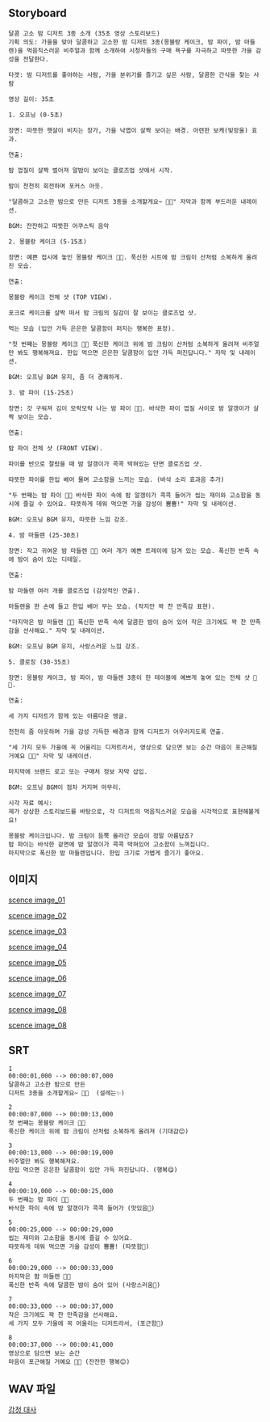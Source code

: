 ## Storyboard
```
달콤 고소 밤 디저트 3종 소개 (35초 영상 스토리보드)
기획 의도: 가을을 맞아 달콤하고 고소한 밤 디저트 3종(몽블랑 케이크, 밤 파이, 밤 마들렌)을 먹음직스러운 비주얼과 함께 소개하여 시청자들의 구매 욕구를 자극하고 따뜻한 가을 감성을 전달한다.

타겟: 밤 디저트를 좋아하는 사람, 가을 분위기를 즐기고 싶은 사람, 달콤한 간식을 찾는 사람

영상 길이: 35초

1. 오프닝 (0-5초)

장면: 따뜻한 햇살이 비치는 창가, 가을 낙엽이 살짝 보이는 배경. 아련한 보케(빛망울) 효과.

연출:

밤 껍질이 살짝 벌어져 알밤이 보이는 클로즈업 샷에서 시작.

밤이 천천히 회전하며 포커스 아웃.

"달콤하고 고소한 밤으로 만든 디저트 3종을 소개할게요~ 🌰💛" 자막과 함께 부드러운 내레이션.

BGM: 잔잔하고 따뜻한 어쿠스틱 음악

2. 몽블랑 케이크 (5-15초)

장면: 예쁜 접시에 놓인 몽블랑 케이크 🍰🎀. 푹신한 시트에 밤 크림이 산처럼 소복하게 올려진 모습.

연출:

몽블랑 케이크 전체 샷 (TOP VIEW).

포크로 케이크를 살짝 떠서 밤 크림의 질감이 잘 보이는 클로즈업 샷.

먹는 모습 (입안 가득 은은한 달콤함이 퍼지는 행복한 표정).

"첫 번째는 몽블랑 케이크 🍰🎀 푹신한 케이크 위에 밤 크림이 산처럼 소복하게 올려져 비주얼만 봐도 행복해져요. 한입 먹으면 은은한 달콤함이 입안 가득 퍼진답니다." 자막 및 내레이션.

BGM: 오프닝 BGM 유지, 좀 더 경쾌하게.

3. 밤 파이 (15-25초)

장면: 갓 구워져 김이 모락모락 나는 밤 파이 🥧🍂. 바삭한 파이 껍질 사이로 밤 알갱이가 살짝 보이는 모습.

연출:

밤 파이 전체 샷 (FRONT VIEW).

파이를 반으로 잘랐을 때 밤 알갱이가 콕콕 박혀있는 단면 클로즈업 샷.

따뜻한 파이를 한입 베어 물며 고소함을 느끼는 모습. (바삭 소리 효과음 추가)

"두 번째는 밤 파이 🥧🍂 바삭한 파이 속에 밤 알갱이가 콕콕 들어가 씹는 재미와 고소함을 동시에 즐길 수 있어요. 따뜻하게 데워 먹으면 가을 감성이 뿜뿜!" 자막 및 내레이션.

BGM: 오프닝 BGM 유지, 따뜻한 느낌 강조.

4. 밤 마들렌 (25-30초)

장면: 작고 귀여운 밤 마들렌 🧁🌸 여러 개가 예쁜 트레이에 담겨 있는 모습. 폭신한 반죽 속에 밤이 숨어 있는 디테일.

연출:

밤 마들렌 여러 개를 클로즈업 (감성적인 연출).

마들렌을 한 손에 들고 한입 베어 무는 모습. (작지만 꽉 찬 만족감 표현).

"마지막은 밤 마들렌 🧁🌸 폭신한 반죽 속에 달콤한 밤이 숨어 있어 작은 크기에도 꽉 찬 만족감을 선사해요." 자막 및 내레이션.

BGM: 오프닝 BGM 유지, 사랑스러운 느낌 강조.

5. 클로징 (30-35초)

장면: 몽블랑 케이크, 밤 파이, 밤 마들렌 3종이 한 테이블에 예쁘게 놓여 있는 전체 샷 🍁✨.

연출:

세 가지 디저트가 함께 있는 아름다운 앵글.

천천히 줌 아웃하며 가을 감성 가득한 배경과 함께 디저트가 어우러지도록 연출.

"세 가지 모두 가을에 꼭 어울리는 디저트라서, 영상으로 담으면 보는 순간 마음이 포근해질 거예요 🍁✨" 자막 및 내레이션.

마지막에 브랜드 로고 또는 구매처 정보 자막 삽입.

BGM: 오프닝 BGM이 점차 커지며 마무리.

시각 자료 예시:
제가 상상한 스토리보드를 바탕으로, 각 디저트의 먹음직스러운 모습을 시각적으로 표현해볼게요!

몽블랑 케이크입니다. 밤 크림이 듬뿍 올라간 모습이 정말 아름답죠?
밤 파이는 바삭한 겉면에 밤 알갱이가 콕콕 박혀있어 고소함이 느껴집니다.
마지막으로 폭신한 밤 마들렌입니다. 한입 크기로 가볍게 즐기기 좋아요.
```

## 이미지
[scence image_01](https://labs.google/fx/tools/whisk/share/2t4lnnqtq0000)

[scence image_02](https://labs.google/fx/tools/whisk/share/2ppjsp2ua0000)

[scence image_03](https://labs.google/fx/tools/whisk/share/0nqj4tn760000)

[scence image_04](https://labs.google/fx/tools/whisk/share/6ouri9uuq0000)

[scence image_05](https://labs.google/fx/tools/whisk/share/3acclu8i20000)

[scence image_06](https://labs.google/fx/tools/whisk/share/4tcg5cl380000)

[scence image_07](https://labs.google/fx/tools/whisk/share/5ln75q9tr0000)

[scence image_08](https://labs.google/fx/tools/whisk/share/25d9e8q3c0000)

[scence image_08](https://labs.google/fx/tools/whisk/share/5ccldplhf0000)

## SRT
```
1
00:00:01,000 --> 00:00:07,000
달콤하고 고소한 밤으로 만든  
디저트 3종을 소개할게요~ 🌰💛  (설레는✨)

2
00:00:07,000 --> 00:00:13,000
첫 번째는 몽블랑 케이크 🍰🎀  
푹신한 케이크 위에 밤 크림이 산처럼 소복하게 올려져 (기대감😊)

3
00:00:13,000 --> 00:00:19,000
비주얼만 봐도 행복해져요.  
한입 먹으면 은은한 달콤함이 입안 가득 퍼진답니다. (행복😋)

4
00:00:19,000 --> 00:00:25,000
두 번째는 밤 파이 🥧🍂  
바삭한 파이 속에 밤 알갱이가 콕콕 들어가 (맛있음🤤)

5
00:00:25,000 --> 00:00:29,000
씹는 재미와 고소함을 동시에 즐길 수 있어요.  
따뜻하게 데워 먹으면 가을 감성이 뿜뿜! (따뜻함🍂)

6
00:00:29,000 --> 00:00:33,000
마지막은 밤 마들렌 🧁🌸  
폭신한 반죽 속에 달콤한 밤이 숨어 있어 (사랑스러움💖)

7
00:00:33,000 --> 00:00:37,000
작은 크기에도 꽉 찬 만족감을 선사해요.  
세 가지 모두 가을에 꼭 어울리는 디저트라서, (포근함🍁)

8
00:00:37,000 --> 00:00:41,000
영상으로 담으면 보는 순간  
마음이 포근해질 거예요 🍁✨ (잔잔한 행복😊)
```

## WAV 파일
[감정 대사](https://github.com/dayin-905/toylearn_AI_multimedias/blob/main/quests/speech.wav)